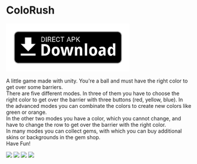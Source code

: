 # ColoRush

[<img src="https://github.com/k0shk0sh/FastHub/raw/development/.github/assets/direct-apk-download.png"
      alt="Direct apk download"
      height="130">](https://gitlab.com/asdoi/colorrush/-/raw/master/Apk/ColoRush.apk)


A little game made with unity. You're a ball and must have the right color to get over some barriers.<br>
There are five different modes. In three of them you have to choose the right color to get over the barrier with three buttons (red, yellow, blue).
In the advanced modes you can combinate the colors to create new colors like green or orange.<br>
In the other two modes you have a color, which you cannot change, and have to change the row to get over the barrier with the right color.<br>
In many modes you can collect gems, with which you can buy additional skins or backgrounds in the gem shop.<br>
Have Fun!

<img src="https://gitlab.com/asdoi/colorrush/-/raw/master/Screenshots/colorushboss1.png"
      height="600">
<img src="https://gitlab.com/asdoi/colorrush/-/raw/master/Screenshots/colorushchoosing2.png"
      height="600">
<img src="https://gitlab.com/asdoi/colorrush/-/raw/master/Screenshots/colorushlevel1.png"
      height="600">
<img src="https://gitlab.com/asdoi/colorrush/-/raw/master/Screenshots/colorushmenu.png"
      height="600">
